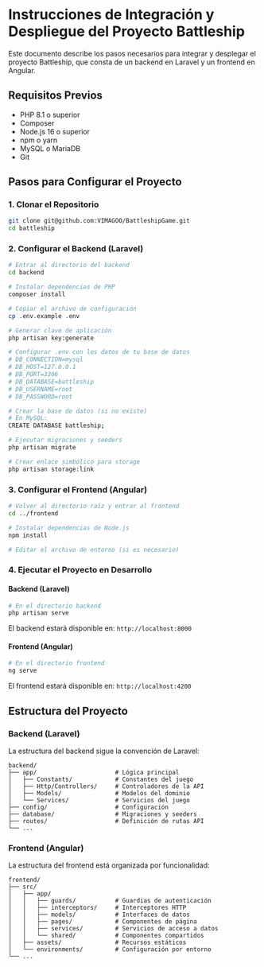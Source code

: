# Instrucciones de Integración y Despliegue del Proyecto Battleship

Este documento describe los pasos necesarios para integrar y desplegar el proyecto Battleship, que consta de un backend en Laravel y un frontend en Angular.

## Requisitos Previos

- PHP 8.1 o superior
- Composer
- Node.js 16 o superior
- npm o yarn
- MySQL o MariaDB
- Git

## Pasos para Configurar el Proyecto

### 1. Clonar el Repositorio

```bash
git clone git@github.com:VIMAGOO/BattleshipGame.git
cd battleship
```

### 2. Configurar el Backend (Laravel)

```bash
# Entrar al directorio del backend
cd backend

# Instalar dependencias de PHP
composer install

# Copiar el archivo de configuración
cp .env.example .env

# Generar clave de aplicación
php artisan key:generate

# Configurar .env con los datos de tu base de datos
# DB_CONNECTION=mysql
# DB_HOST=127.0.0.1
# DB_PORT=3306
# DB_DATABASE=battleship
# DB_USERNAME=root
# DB_PASSWORD=root

# Crear la base de datos (si no existe)
# En MySQL:
CREATE DATABASE battleship;

# Ejecutar migraciones y seeders
php artisan migrate

# Crear enlace simbólico para storage
php artisan storage:link
```

### 3. Configurar el Frontend (Angular)

```bash
# Volver al directorio raíz y entrar al frontend
cd ../frontend

# Instalar dependencias de Node.js
npm install

# Editar el archivo de entorno (si es necesario)
```

### 4. Ejecutar el Proyecto en Desarrollo

#### Backend (Laravel)

```bash
# En el directorio backend
php artisan serve
```

El backend estará disponible en: `http://localhost:8000`

#### Frontend (Angular)

```bash
# En el directorio frontend
ng serve
```

El frontend estará disponible en: `http://localhost:4200`

## Estructura del Proyecto

### Backend (Laravel)

La estructura del backend sigue la convención de Laravel:

```
backend/
├── app/                      # Lógica principal
│   ├── Constants/            # Constantes del juego
│   ├── Http/Controllers/     # Controladores de la API
│   ├── Models/               # Modelos del dominio
│   └── Services/             # Servicios del juego
├── config/                   # Configuración
├── database/                 # Migraciones y seeders
├── routes/                   # Definición de rutas API
└── ...
```

### Frontend (Angular)

La estructura del frontend está organizada por funcionalidad:

```
frontend/
├── src/
│   ├── app/
│   │   ├── guards/           # Guardias de autenticación
│   │   ├── interceptors/     # Interceptores HTTP
│   │   ├── models/           # Interfaces de datos
│   │   ├── pages/            # Componentes de página
│   │   ├── services/         # Servicios de acceso a datos
│   │   └── shared/           # Componentes compartidos
│   ├── assets/               # Recursos estáticos
│   └── environments/         # Configuración por entorno
└── ...
```
